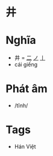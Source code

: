 # 井

# Nghĩa
* 井 = [二](二.md) [ノ](ノ.md) [丨](丨.md)
* cái giếng

# Phát âm
* /tĩnh/

# Tags
* Hán Việt

<script>window.HANZI_FIELD='井';</script>
